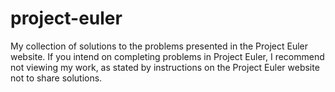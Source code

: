 # project-euler
My collection of solutions to the problems presented in the Project Euler website. If you intend on completing problems in Project Euler, I recommend not viewing my work, as stated by instructions on the Project Euler website not to share solutions.
